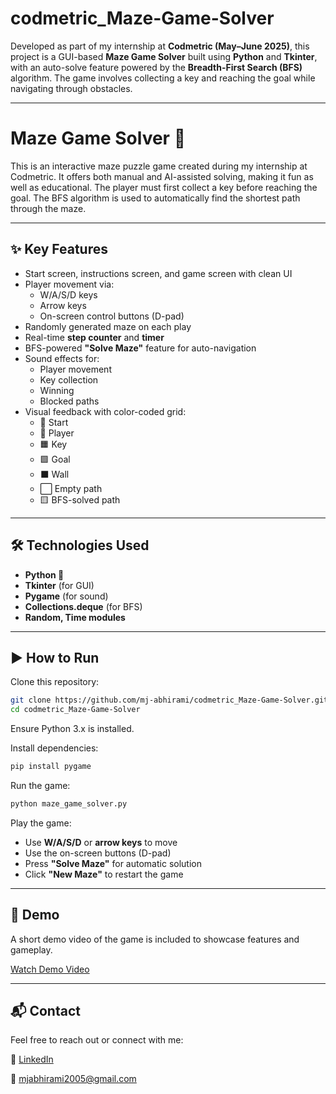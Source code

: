 # codmetric_Maze-Game-Solver

Developed as part of my internship at **Codmetric (May–June 2025)**, this project is a GUI-based **Maze Game Solver** built using **Python** and **Tkinter**, with an auto-solve feature powered by the **Breadth-First Search (BFS)** algorithm. The game involves collecting a key and reaching the goal while navigating through obstacles.

---

# Maze Game Solver 🧩

This is an interactive maze puzzle game created during my internship at Codmetric. It offers both manual and AI-assisted solving, making it fun as well as educational. The player must first collect a key before reaching the goal. The BFS algorithm is used to automatically find the shortest path through the maze.

---

## ✨ Key Features

- Start screen, instructions screen, and game screen with clean UI
- Player movement via:
  - W/A/S/D keys  
  - Arrow keys  
  - On-screen control buttons (D-pad)
- Randomly generated maze on each play
- Real-time **step counter** and **timer**
- BFS-powered **"Solve Maze"** feature for auto-navigation
- Sound effects for:
  - Player movement  
  - Key collection  
  - Winning  
  - Blocked paths
- Visual feedback with color-coded grid:
  - 🔵 Start  
  - 🔴 Player  
  - 🟧 Key  
  - 🟩 Goal  
  - ⬛ Wall  
  - ⬜ Empty path  
  - 🟨 BFS-solved path

---

## 🛠️ Technologies Used

- **Python 🐍**
- **Tkinter** (for GUI)
- **Pygame** (for sound)
- **Collections.deque** (for BFS)
- **Random, Time modules**

---

## ▶️ How to Run

Clone this repository:

```bash
git clone https://github.com/mj-abhirami/codmetric_Maze-Game-Solver.git
cd codmetric_Maze-Game-Solver
```

Ensure Python 3.x is installed.

Install dependencies:

```bash
pip install pygame
```

Run the game:

```bash
python maze_game_solver.py
```

Play the game:
- Use **W/A/S/D** or **arrow keys** to move
- Use the on-screen buttons (D-pad)
- Press **"Solve Maze"** for automatic solution
- Click **"New Maze"** to restart the game

---

## 🎥 Demo  

A short demo video of the game is included to showcase features and gameplay.

[Watch Demo Video](https://youtu.be/16i7Vns9l_w)

---

## 📬 Contact  

Feel free to reach out or connect with me:

🔗 [LinkedIn](https://www.linkedin.com/in/abhirami-mj)

📧 mjabhirami2005@gmail.com
